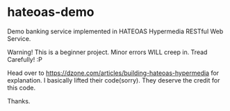 # hateoas-demo
Demo banking service implemented in HATEOAS Hypermedia RESTful Web Service.

Warning! This is a beginner project. Minor errors WILL creep in. Tread Carefully! :P

Head over to https://dzone.com/articles/building-hateoas-hypermedia for explanation. I basically lifted their code(sorry). They deserve the credit
for this code.

Thanks.
